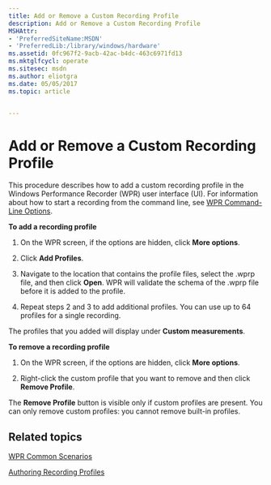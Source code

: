 ```yaml
---
title: Add or Remove a Custom Recording Profile
description: Add or Remove a Custom Recording Profile
MSHAttr:
- 'PreferredSiteName:MSDN'
- 'PreferredLib:/library/windows/hardware'
ms.assetid: 0fc967f2-9acb-42ac-b4dc-463c6971fd13
ms.mktglfcycl: operate
ms.sitesec: msdn
ms.author: eliotgra
ms.date: 05/05/2017
ms.topic: article


---
```


# Add or Remove a Custom Recording Profile


This procedure describes how to add a custom recording profile in the Windows Performance Recorder (WPR) user interface (UI). For information about how to start a recording from the command line, see [WPR Command-Line Options](wpr-command-line-options.md).

**To add a recording profile**

1.  On the WPR screen, if the options are hidden, click **More options**.

2.  Click **Add Profiles**.

3.  Navigate to the location that contains the profile files, select the .wprp file, and then click **Open**. WPR will validate the schema of the .wprp file before it is added to the profile.

4.  Repeat steps 2 and 3 to add additional profiles. You can use up to 64 profiles for a single recording.

The profiles that you added will display under **Custom measurements**.

**To remove a recording profile**

1.  On the WPR screen, if the options are hidden, click **More options**.

2.  Right-click the custom profile that you want to remove and then click **Remove Profile**.

The **Remove Profile** button is visible only if custom profiles are present. You can only remove custom profiles: you cannot remove built-in profiles.

## Related topics


[WPR Common Scenarios](windows-performance-recorder-common-scenarios.md)

[Authoring Recording Profiles](authoring-recording-profiles.md)

 

 







